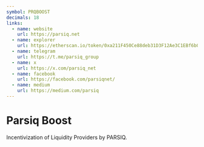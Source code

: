 ```yaml
---
symbol: PRQBOOST
decimals: 18
links:
  - name: website
    url: https://parsiq.net
  - name: explorer
    url: https://etherscan.io/token/0xa211F450Ce88deb31D3F12Ae3C1EBf6b0e55A5d9
  - name: telegram
    url: https://t.me/parsiq_group
  - name: x
    url: https://x.com/parsiq_net
  - name: facebook
    url: https://facebook.com/parsiqnet/
  - name: medium
    url: https://medium.com/parsiq
---
```


# Parsiq Boost

Incentivization of Liquidity Providers by PARSIQ.
